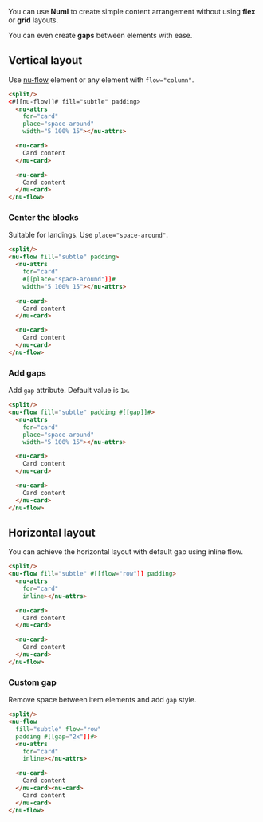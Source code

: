 You can use **Numl** to create simple content arrangement without using **flex** or **grid** layouts.

You can even create **gaps** between elements with ease.

## Vertical layout

Use [nu-flow](../../reference/elements/nu-flow.md) element or any element with `flow="column"`.

```html
<split/>
<#[[nu-flow]]# fill="subtle" padding>
  <nu-attrs
    for="card"
    place="space-around"
    width="5 100% 15"></nu-attrs>

  <nu-card>
    Card content
  </nu-card>

  <nu-card>
    Card content
  </nu-card>
</nu-flow>
```

### Center the blocks

Suitable for landings. Use `place="space-around"`.

```html
<split/>
<nu-flow fill="subtle" padding>
  <nu-attrs
    for="card"
    #[[place="space-around"]]#
    width="5 100% 15"></nu-attrs>

  <nu-card>
    Card content
  </nu-card>

  <nu-card>
    Card content
  </nu-card>
</nu-flow>
```

### Add gaps

Add `gap` attribute. Default value is `1x`.

```html
<split/>
<nu-flow fill="subtle" padding #[[gap]]#>
  <nu-attrs
    for="card"
    place="space-around"
    width="5 100% 15"></nu-attrs>

  <nu-card>
    Card content
  </nu-card>

  <nu-card>
    Card content
  </nu-card>
</nu-flow>
```

## Horizontal layout

You can achieve the horizontal layout with default gap using inline flow.

```html
<split/>
<nu-flow fill="subtle" #[[flow="row"]] padding>
  <nu-attrs
    for="card"
    inline></nu-attrs>

  <nu-card>
    Card content
  </nu-card>

  <nu-card>
    Card content
  </nu-card>
</nu-flow>
```

### Custom gap

Remove space between item elements and add `gap` style.

```html
<split/>
<nu-flow
  fill="subtle" flow="row"
  padding #[[gap="2x"]]#>
  <nu-attrs
    for="card"
    inline></nu-attrs>

  <nu-card>
    Card content
  </nu-card><nu-card>
    Card content
  </nu-card>
</nu-flow>
```

